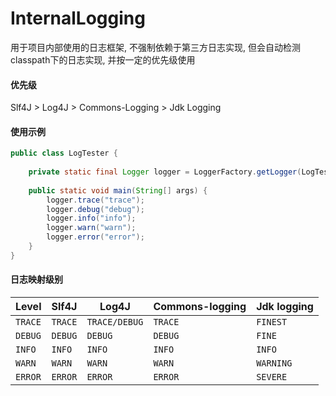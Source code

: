 # InternalLogging

用于项目内部使用的日志框架, 不强制依赖于第三方日志实现, 但会自动检测classpath下的日志实现, 并按一定的优先级使用

#### 优先级
Slf4J > Log4J > Commons-Logging > Jdk Logging

#### 使用示例
``` java
public class LogTester {
	
	private static final Logger logger = LoggerFactory.getLogger(LogTester.class);
	
	public static void main(String[] args) {
		logger.trace("trace");
		logger.debug("debug");
		logger.info("info");
		logger.warn("warn");
		logger.error("error");
	}
}
```

#### 日志映射级别

| Level | Slf4J |    Log4J    | Commons-logging | Jdk logging |
| ----- | ----- | ----------- | --------------- | ----------- |
| `TRACE` | `TRACE` | `TRACE/DEBUG` | `TRACE`           | `FINEST`      |
| `DEBUG` | `DEBUG` |    `DEBUG`    | `DEBUG`           | `FINE`        |
| `INFO`  | `INFO`  |    `INFO`     | `INFO`            | `INFO`        |
| `WARN`  | `WARN`  |    `WARN`     | `WARN`            | `WARNING`     |
| `ERROR` | `ERROR` |    `ERROR`    | `ERROR`           | `SEVERE`      |

